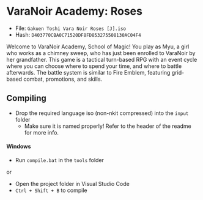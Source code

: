# VaraNoir Academy: Roses
- File: `Gakuen Toshi Vara Noir Roses [J].iso`
- Hash: `D403770CBA0C71520DF8FD853275508130AC04F4`

Welcome to VaraNoir Academy, School of Magic! You play as Myu, a girl who works as a chimney sweep, who has just been enrolled to VaraNoir by her grandfather.  This game is a tactical turn-based RPG with an event cycle where you can choose where to spend your time, and where to battle afterwards.  The battle system is similar to Fire Emblem, featuring grid-based combat, promotions, and skills.

## Compiling
- Drop the required language iso (non-nkit compressed) into the `input` folder
    - Make sure it is named properly! Refer to the header of the readme for more info.
#### Windows
- Run `compile.bat` in the `tools` folder

or  

- Open the project folder in Visual Studio Code
- `Ctrl + Shift + B` to compile